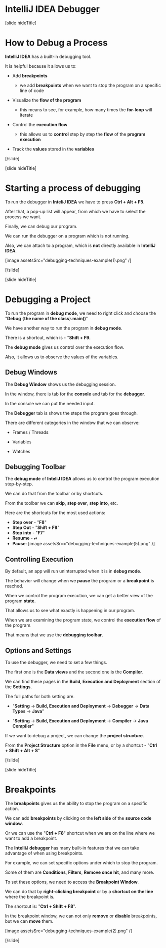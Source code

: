 # IntelliJ IDEA Debugger

[slide hideTitle]

# How to Debug a Process

**IntelliJ IDEA** has a built-in debugging tool.

It is helpful because it allows us to:

- Add **breakpoints**
    - we add **breakpoints** when we want to stop the program on a specific line of code

- Visualize the **flow of the program**
    - this means to see, for example, how many times the **for-loop** will iterate

- Control the **execution flow**
    - this allows us to **control** step by step the **flow** of the **program execution**
- Track the **values** stored in the **variables**

[/slide]

[slide hideTitle]

# Starting a process of debugging

To run the debugger in **InteliJ IDEA** we have to press **Ctrl + Alt + F5**.

After that, a pop-up list will appear, from which we have to select the process we want.

Finally, we can debug our program.

We can run the debugger on a program which is not running.

Also, we can attach to a program, which is **not** directly available in **IntelliJ IDEA**.

[image assetsSrc="debugging-techniques-example(1).png" /]


[/slide]


[slide hideTitle]
# Debugging a Project 

To run the program in **debug mode**, we need to right click and choose the "**Debug** \{**the name of the class**\}**.main()**"

We have another way to run the program in **debug mode**.

There is a shortcut, which is - "**Shift + F9**.

The **debug mode** gives us control over the execution flow.

Also, it allows us to observe the values of the variables.


## Debug Windows

The **Debug Window** shows us the debugging session.

In the window, there is tab for the **console** and tab for the **debugger**.

In the console we can put the needed input.
 
The **Debugger** tab is shows the steps the program goes through.

There are different categories in the window that we can observe:

- Frames / Threads

- Variables

- Watches

## Debugging Toolbar

The **debug mode** of **InteliJ IDEA** allows us to control the program execution step-by-step.

We can do that from the toolbar or by shortcuts.

From the toolbar we can **skip**, **step over**, **step into**, etc.

Here are the shortcuts for the most used actions:

- **Step over** - "**F8**"
- **Step Out** - "**Shift + F8**"
- **Step into** - "**F7**"
- **Resume** - ⏯ 
- **Pause**: [image assetsSrc="debugging-techniques-example(5).png" /]

## Controlling Execution

By default, an app will run uninterrupted when it is in **debug mode**.

The behavior will change when we **pause** the program or a **breakpoint** is reached.

When we control the program execution, we can get a better view of the program **state**.

That allows us to see what exactly is happening in our program.

When we are examining the program state, we control the **execution flow** of the program.

That means that we use the **debugging toolbar**.

## Options and Settings

To use the debugger, we need to set a few things.

The first one is the **Data views** and the second one is the **Compiler**.

We can find these pages in the **Build, Execution and Deployment** section of the **Settings**.

The full paths for both setting are:
 
- "**Setting** \-\> **Build, Execution and Deployment** \-\> **Debugger** \-\> **Data Types** \-\> **Java**"

- "**Setting** \-\> **Build, Execution and Deployment** \-\> **Compiler** \-\> **Java Compiler**"

If we want to debug a project, we can change the **project structure**.

From the **Project Structure** option in the **File** menu, or by a shortcut - "**Ctrl + Shift + Alt + S**"

[/slide]

[slide hideTitle]

# Breakpoints

The **breakpoints** gives us the ability to stop the program on a specific action.

We can add **breakpoints** by clicking on the **left side** of the **source code window**.

Or we can use the "**Ctrl + F8**" shortcut when we are on the line where we want to add a breakpoint.

The **IntelliJ debugger** has many built-in features that we can take advantage of when using breakpoints.

For example, we can set specific options under which to stop the program.

Some of them are **Conditions**, **Filters**, **Remove once hit**, and many more.

To set these options, we need to access the **Breakpoint Window**.

We can do that by **right-clicking breakpoint** or by a **shortcut on the line** where the breakpoint is.

The shortcut is: "**Ctrl + Shift + F8**".

In the breakpoint window, we can not only **remove** or **disable** breakpoints, but we can **move** them.

[image assetsSrc="debugging-techniques-example(2).png" /]

[/slide]